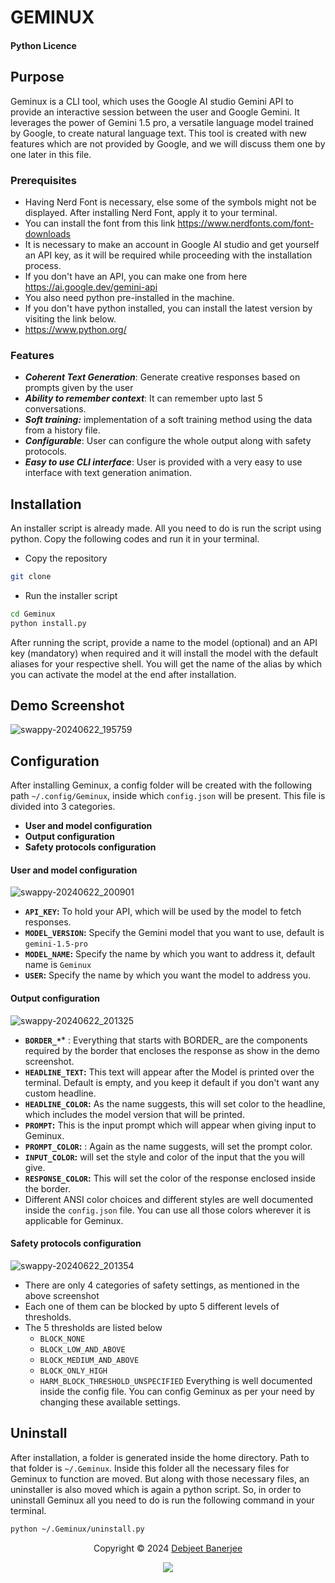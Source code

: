 # GEMINUX
#### Python Licence 

## Purpose

Geminux is a CLI tool, which uses the Google AI studio Gemini API to provide an interactive session between the user and Google Gemini. It leverages the power of Gemini 1.5 pro, a versatile language model trained by Google, to create natural language text. This tool is created with new features which are not provided by Google, and we will discuss them one by one later in this file.

### Prerequisites 
- Having Nerd Font is necessary, else some of the symbols might not be displayed. After installing Nerd Font, apply it to your terminal.
- You can install the font from this link https://www.nerdfonts.com/font-downloads
- It is necessary to make an account in Google AI studio and get yourself an API key, as it will be required while proceeding with the installation process.
- If you don't have an API, you can make one from here https://ai.google.dev/gemini-api
- You also need python pre-installed in the machine.
- If you don't have python installed, you can install the latest version by visiting the link below.
- https://www.python.org/

### Features
- ***Coherent Text Generation***: Generate creative responses based on prompts given by the user
- ***Ability to remember context***: It can remember upto last 5 conversations.
- ***Soft training:*** implementation of a soft training method using the data from a history file.
- ***Configurable***: User can configure the whole output along with safety protocols. 
- ***Easy to use CLI interface***: User is provided with a very easy to use interface with text generation animation.

## Installation

An installer script is already made. All you need to do is run the script using python. Copy the following codes and run it in your terminal.

- Copy the repository

```bash
git clone 
```

- Run the installer script

```bash
cd Geminux
python install.py
```

After running the script, provide a name to the model (optional) and an API key (mandatory) when required and it will install the model with the default aliases for your respective shell. You will get the name of the alias by which you can activate the model at the end after installation.

## Demo Screenshot

![swappy-20240622_195759](https://github.com/I-DebjeetBanerjee/Geminux/assets/136410764/dd515daf-8f54-4904-ac81-bafdb7ba13ec)

## Configuration
After installing Geminux, a config folder will be created with the following path `~/.config/Geminux`, inside which `config.json` will be present. This file is divided into 3 categories.
- **User and model configuration**
- **Output configuration**
- **Safety protocols configuration**
#### User and model configuration

![swappy-20240622_200901](https://github.com/I-DebjeetBanerjee/Geminux/assets/136410764/30294a3f-2de7-45eb-861b-67270b6ebd5e)
- **`API_KEY`:** To hold your API, which will be used by the model to fetch responses.
- **`MODEL_VERSION`:** Specify the Gemini model that you want to use, default is `gemini-1.5-pro`
- **`MODEL_NAME`:** Specify the name by which you want to address it, default name is `Geminux`
- **`USER`:** Specify the name by which you want the model to address you.

#### Output configuration

![swappy-20240622_201325](https://github.com/I-DebjeetBanerjee/Geminux/assets/136410764/f30fcf52-fbea-4fe8-8ada-75b5df2f3a8d)
-  **`BORDER_*`*** : Everything that starts with BORDER_ are the components required by the border that encloses the response as show in the demo screenshot.
- **`HEADLINE_TEXT`:** This text will appear after the Model is printed over the terminal. Default is empty, and you keep it default if you don't want any custom headline.
- **`HEADLINE_COLOR`:** As the name suggests, this will set color to the headline, which includes the model version that will be printed.
- **`PROMPT`:** This is the input prompt which will appear when giving input to Geminux.
- **`PROMPT_COLOR`:** : Again as the name suggests, will set the prompt color.
- **`INPUT_COLOR`:** will set the style and color of the input that the you will give.
- **`RESPONSE_COLOR`:** This will set the color of the response enclosed inside the border.
- Different ANSI color choices and different styles are well documented inside the `config.json` file. You can use all those colors wherever it is applicable for Geminux.
#### Safety protocols configuration

![swappy-20240622_201354](https://github.com/I-DebjeetBanerjee/Geminux/assets/136410764/9aa20f5e-2061-48ad-9c9e-a84c59f0025f)
- There are only 4 categories of safety settings, as mentioned in the above screenshot
- Each one of them can be blocked by upto 5 different levels of thresholds.
- The 5 thresholds are listed below
	- `BLOCK_NONE`
	- `BLOCK_LOW_AND_ABOVE`
	- `BLOCK_MEDIUM_AND_ABOVE`
	- `BLOCK_ONLY_HIGH`
	- `HARM_BLOCK_THRESHOLD_UNSPECIFIED`
Everything is well documented inside the config file. You can config Geminux as per your need by changing these available settings.

## Uninstall

After installation, a folder is generated inside the home directory. Path to that folder is `~/.Geminux`. Inside this folder all the necessary files for Geminux to function are moved. But along with those necessary files, an uninstaller is also moved which is again a python script. So, in order to uninstall Geminux all you need to do is run the following command in your terminal.

```bash
python ~/.Geminux/uninstall.py
```

<p align="center">Copyright &copy; 2024 <a href="https://github.com/mintRaven-05" target="_blank">Debjeet Banerjee</a>
<p align="center"><a href="https://github.com/mintRaven-05/Geminux/blob/main/LICENSE"><img src="https://img.shields.io/static/v1.svg?style=for-the-badge&label=License&message=MIT&logoColor=d9e0ee&colorA=363a4f&colorB=b7bdf8"/></a></p>





